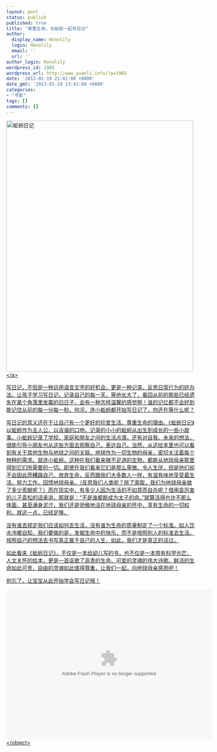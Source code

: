 ```yaml
---
layout: post
status: publish
published: true
title: "尊重生命，与蚯蚓一起写日记"
author:
  display_name: Honolily
  login: Honolily
  email: ''
  url: ''
author_login: Honolily
wordpress_id: 1985
wordpress_url: http://www.yuanli.info/?p=1985
date: '2013-01-19 21:42:08 +0800'
date_gmt: '2013-01-19 13:42:08 +0800'
categories:
- "书影"
tags: []
comments: []
---
```

<p><a href="http:&#47;&#47;www.yuanli.info&#47;archives&#47;1985.html&#47;attachment&#47;61230457739" rel="attachment wp-att-1991"><img class="aligncenter size-full wp-image-1991" alt="蚯蚓日记" src="http:&#47;&#47;www.yuanli.info&#47;wp-content&#47;uploads&#47;2013&#47;01&#47;61230457739.jpg" width="500" height="670" &#47;><&#47;a></p>
<p>写日记，不但是一种运用语言文字的好机会，更是一种记录、反思日常行为的好办法。让孩子学习写日记，记录自己的每一天，等他长大了，看回从前的那些已经遗失在某个角落里发霉的旧日子，会有一种怎样温馨的感觉啊！谁的记忆都不会好到能记住从前的每一分每一秒。何况，连小蚯蚓都开始写日记了，你还在等什么呢？</p>
<p>写日记的意义还在于让自己有一个更好的珍爱生活、尊重生命的理由。《蚯蚓日记》以蚯蚓作为主人公，以诙谐的口吻，记录的小小的蚯蚓从出生到成长的一些小故事。小蚯蚓记录了学校、家庭和朋友之间的生活点滴，还有对自我、未来的想法，很能引导小朋友也从这些方面去观察自己，表达自己。当然，从这绘本里也可以看到有关于其他生物与地球之间的关联。地球作为一切生物的母亲，密切关注着每个物种的需求。就连小蚯蚓，这种在我们看来微不足道的生物，都能从地球母亲那里得到它们所需要的一切。即使在我们看来它们是那么卑微、令人生厌，但是他们却不会因此而糟蹋自己、放弃生命，反而跟我们大多数人一样，有滋有味地享受着生活，努力工作，回馈地球母亲。（反思我们人类呢？除了索取，我们为地球母亲做了多少贡献呢？）而在现实中，有多少人因为生活的不如意而自杀呢？借用袁厉害的儿子袁松的话来讲，那就是：&ldquo;不是谁都能成为太子的命。&rdquo;就算活得也许不那么体面，甚至满身泥泞，我们还是骄傲地活在地球母亲的怀中，享有生命的一切权利，就这一点，已经足够。</p>
<p>没有谁去规定我们应该如何去生活，没有谁为生命的质量制定了一个标准。如人饮水冷暖自知，我们要做的是，发掘生命中的快乐，而不是按照别人的标准去生活。按照自己的想法去书写真正属于自己的人生，如此，我们才是真正的活过。</p>
<p>如此看来《蚯蚓日记》，不仅是一本给幼儿写的书，也不仅是一本带有科学光芒、人文关怀的绘本，更是一首讴歌了高贵的生命、可爱的灵魂的伟大诗歌。鲜活的生命如此可贵，自由的灵魂如此值得尊重，让我们一起，向地球母亲感恩吧！</p>
<p>别忘了，让宝宝从此开始学会写日记哦！</p>
<p><object classid="clsid:d27cdb6e-ae6d-11cf-96b8-444553540000" width="550" height="400" codebase="http:&#47;&#47;download.macromedia.com&#47;pub&#47;shockwave&#47;cabs&#47;flash&#47;swflash.cab#version=6,0,40,0"><param name="src" value="http:&#47;&#47;player.youku.com&#47;player.php&#47;sid&#47;XMjQ5NDYzMzA0&#47;v.swf" &#47;><param name="quality" value="high" &#47;><embed type="application&#47;x-shockwave-flash" width="550" height="400" src="http:&#47;&#47;player.youku.com&#47;player.php&#47;sid&#47;XNTQyNDc0NzI=&#47;v.swf" quality="high"&#47;><&#47;object></p>
